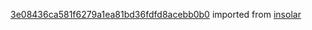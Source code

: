 [3e08436ca581f6279a1ea81bd36fdfd8acebb0b0](https://github.com/insolar/insolar/commit/3e08436ca581f6279a1ea81bd36fdfd8acebb0b0) imported from [insolar](https://github.com/insolar/insolar)
